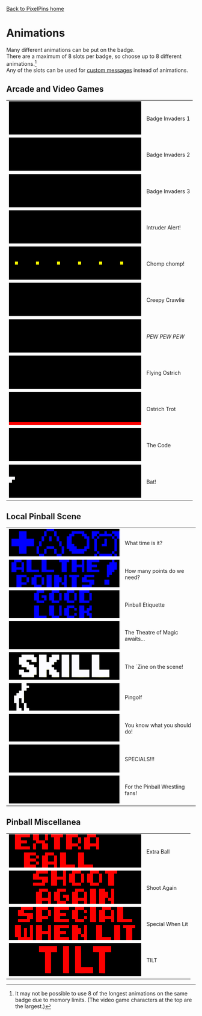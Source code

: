 <a href="../">Back to PixelPins home</a>

# Animations
Many different animations can be put on the badge.\
There are a maximum of 8 slots per badge, so choose up to 8 different animations.[^1]\
Any of the slots can be used for [custom messages](../custom_text) instead of animations.

## Arcade and Video Games

|  |  |
|  :---:    |  :---        |
|  <kbd><img src="../images/Invaders1_PREVIEW.gif"></kbd>  |  Badge Invaders 1  |
|  <kbd><img src="../images/Invaders2_PREVIEW.gif"></kbd>  |  Badge Invaders 2  |
|  <kbd><img src="../images/Invaders3_PREVIEW.gif"></kbd>  |  Badge Invaders 3  |
|  <kbd><img src="../images/Berzerk_YELLOW_PREVIEW.gif"></kbd>  |  Intruder Alert!  |
|  <kbd><img src="../images/Pacman_PREVIEW.gif"></kbd>  |  Chomp chomp!  |
|  <kbd><img src="../images/Centipede_PREVIEW.gif"></kbd>  |  Creepy Crawlie  |
|  <kbd><img src="../images/Spaceship_PREVIEW.gif"></kbd>  |  *PEW PEW PEW*  |
|  <kbd><img src="../images/JOUSTFLY_PREVIEW.gif"></kbd>  |  Flying Ostrich  |
|  <kbd><img src="../images/JOUSTWALK_PREVIEW.gif"></kbd>  |  Ostrich Trot  |
|  <kbd><img src="../images/IBrokeTheCode_PREVIEW.gif"></kbd>  |  The Code  |
|  <kbd><img src="../images/Venture_PREVIEW.gif"></kbd>  |  Bat!  |

## Local Pinball Scene

|  |  |
|  :---:    |  :---        |
|  <kbd><img src="../images/Add-a-ballTime_PREVIEW.gif"></kbd>  |  What time is it?  |
|  <kbd><img src="../images/AllThePoints_PREVIEW.gif"></kbd>  |  How many points do we need?  |
|  <kbd><img src="../images/GoodLuckHaveFun_PREVIEW.gif"></kbd>  |  Pinball Etiquette  |
|  <kbd><img src="../images/MyBallsAreFullOfMagic_PREVIEW.gif"></kbd>  |  The Theatre of Magic awaits...  |
|  <kbd><img src="../images/SkillShot_PREVIEW.gif"></kbd>  |  The `Zine on the scene!  |
|  <kbd><img src="../images/Pingolf_PREVIEW.gif"></kbd>  |  Pingolf  |
|  <kbd><img src="../images/PlayBetter_PREVIEW.gif"></kbd>  |  You know what you should do!  |
|  <kbd><img src="../images/SpecialsComingThrough_PREVIEW.gif"></kbd>  |  SPECIALS!!!  |
|  <kbd><img src="../images/SpecialK_PREVIEW.gif"></kbd>  |  For the Pinball Wrestling fans!  |

## Pinball Miscellanea

|  |  |
|  :---:    |  :---        |
|  <kbd><img src="../images/ExtraBall_PREVIEW.gif"></kbd>  |  Extra Ball  |
|  <kbd><img src="../images/ShootAgain_PREVIEW.gif"></kbd>  |  Shoot Again  |
|  <kbd><img src="../images/SpecialWhenLit_PREVIEW.gif"></kbd>  |  Special When Lit  |
|  <kbd><img src="../images/TILT_PREVIEW.gif"></kbd>  |  TILT  |


[^1]: It may not be possible to use 8 of the longest animations on the same badge due to memory limits. (The video game characters at the top are the largest.)
